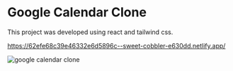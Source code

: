 # Google Calendar Clone

This project was developed using react and tailwind css.

https://62efe68c39e46332e6d5896c--sweet-cobbler-e630dd.netlify.app/

![google calendar clone](https://user-images.githubusercontent.com/84844774/183352763-801c5812-d515-40b6-9165-6ac14bb699e7.png)
